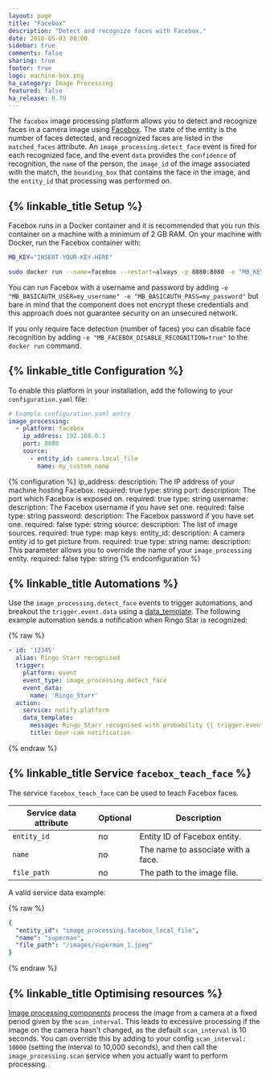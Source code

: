 ```yaml
---
layout: page
title: "Facebox"
description: "Detect and recognize faces with Facebox."
date: 2018-05-03 00:00
sidebar: true
comments: false
sharing: true
footer: true
logo: machine-box.png
ha_category: Image Processing
featured: false
ha_release: 0.70
---
```


The `facebox` image processing platform allows you to detect and recognize faces in a camera image using [Facebox](https://machinebox.io/docs/facebox). The state of the entity is the number of faces detected, and recognized faces are listed in the `matched_faces` attribute. An `image_processing.detect_face` event is fired for each recognized face, and the event `data` provides the `confidence` of recognition, the `name` of the person, the `image_id` of the image associated with the match, the `bounding_box` that contains the face in the image, and the `entity_id` that processing was performed on.

## {% linkable_title Setup %}

Facebox runs in a Docker container and it is recommended that you run this container on a machine with a minimum of 2 GB RAM. On your machine with Docker, run the Facebox container with:

```bash
MB_KEY="INSERT-YOUR-KEY-HERE"

sudo docker run --name=facebox --restart=always -p 8080:8080 -e "MB_KEY=$MB_KEY"  machinebox/facebox
```
You can run Facebox with a username and password by adding ` -e "MB_BASICAUTH_USER=my_username" -e "MB_BASICAUTH_PASS=my_password" ` but bare in mind that the component does not encrypt these credentials and this approach does not guarantee security on an unsecured network. 

If you only require face detection (number of faces) you can disable face recognition by adding `-e "MB_FACEBOX_DISABLE_RECOGNITION=true"` to the `docker run` command.

## {% linkable_title Configuration %}

To enable this platform in your installation, add the following to your `configuration.yaml` file:

```yaml
# Example configuration.yaml entry
image_processing:
  - platform: facebox
    ip_address: 192.168.0.1
    port: 8080
    source:
      - entity_id: camera.local_file
        name: my_custom_name
```

{% configuration %}
ip_address:
  description: The IP address of your machine hosting Facebox.
  required: true
  type: string
port:
  description: The port which Facebox is exposed on.
  required: true
  type: string
username:
  description: The Facebox username if you have set one.
  required: false
  type: string
password:
  description: The Facebox password if you have set one.
  required: false
  type: string
source:
  description: The list of image sources.
  required: true
  type: map
  keys:
    entity_id:
      description: A camera entity id to get picture from.
      required: true
      type: string
    name:
      description: This parameter allows you to override the name of your `image_processing` entity.
      required: false
      type: string
{% endconfiguration %}

## {% linkable_title Automations %}

Use the `image_processing.detect_face` events to trigger automations, and breakout the `trigger.event.data` using a [data_template](https://www.home-assistant.io/docs/automation/templating/). The following example automation sends a notification when Ringo Star is recognized:

{% raw %}
```yaml
- id: '12345'
  alias: Ringo Starr recognised
  trigger:
    platform: event
    event_type: image_processing.detect_face
    event_data:
      name: 'Ringo_Starr'
  action:
    service: notify.platform
    data_template:
      message: Ringo_Starr recognised with probability {{ trigger.event.data.confidence }}
      title: Door-cam notification
```
{% endraw %}

## {% linkable_title Service `facebox_teach_face` %}

The service `facebox_teach_face` can be used to teach Facebox faces.  

| Service data attribute | Optional | Description |
| ---------------------- | -------- | ----------- |
| `entity_id` | no | Entity ID of Facebox entity.
| `name` | no | The name to associate with a face.
| `file_path` | no | The path to the image file.

A valid service data example:

{% raw %}
```yaml
{
  "entity_id": "image_processing.facebox_local_file",
  "name": "superman",
  "file_path": "/images/superman_1.jpeg"
}
```
{% endraw %}

## {% linkable_title Optimising resources %}

[Image processing components](https://www.home-assistant.io/components/image_processing/) process the image from a camera at a fixed period given by the `scan_interval`. This leads to excessive processing if the image on the camera hasn't changed, as the default `scan_interval` is 10 seconds. You can override this by adding to your config `scan_interval: 10000` (setting the interval to 10,000 seconds), and then call the `image_processing.scan` service when you actually want to perform processing.
